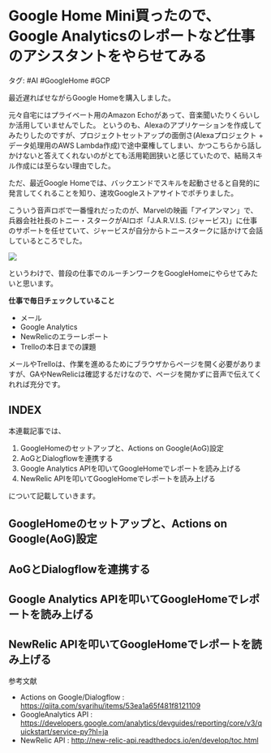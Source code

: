 # Google Home Mini買ったので、Google Analyticsのレポートなど仕事のアシスタントをやらせてみる
タグ: #AI #GoogleHome #GCP

最近遅ればせながらGoogle Homeを購入しました。

元々自宅にはプライベート用のAmazon Echoがあって、音楽聞いたりくらいしか活用していませんでした。
というのも、Alexaのアプリケーションを作成してみたりしたのですが、プロジェクトセットアップの面倒さ(Alexaプロジェクト + データ処理用のAWS Lambda作成)で途中棄権してしまい、かつこちらから話しかけないと答えてくれないのがとても活用範囲狭いと感じていたので、結局スキル作成には至らない理由でした。

ただ、最近Google Homeでは、バックエンドでスキルを起動させると自発的に発言してくれることを知り、速攻Googleストアサイトでポチりました。

こういう音声ロボで一番憧れだったのが、Marvelの映画「アイアンマン」で、兵器会社社長のトニー・スタークがAIロボ「J.A.R.V.I.S. (ジャービス)」に仕事のサポートを任せていて、ジャービスが自分からトニースタークに話かけて会話しているところでした。


![](https://d2mxuefqeaa7sj.cloudfront.net/s_95A5CDA742288BE312CF838748719410D4C69629469E527C5D88891CF590244D_1525933125219_giphy.gif)


というわけで、普段の仕事でのルーチンワークをGoogleHomeにやらせてみたいと思います。

**仕事で毎日チェックしていること**

  - メール
  - Google Analytics
  - NewRelicのエラーレポート
  - Trelloの本日までの課題

メールやTrelloは、作業を進めるためにブラウザからページを開く必要がありますが、GAやNewRelicは確認するだけなので、ページを開かずに音声で伝えてくれれば充分です。


## INDEX

本連載記事では、

  1. GoogleHomeのセットアップと、Actions on Google(AoG)設定
  2. AoGとDialogflowを連携する
  3. Google Analytics APIを叩いてGoogleHomeでレポートを読み上げる
  4. NewRelic APIを叩いてGoogleHomeでレポートを読み上げる

について記載していきます。


## GoogleHomeのセットアップと、Actions on Google(AoG)設定
## AoGとDialogflowを連携する
## Google Analytics APIを叩いてGoogleHomeでレポートを読み上げる
## NewRelic APIを叩いてGoogleHomeでレポートを読み上げる

参考文献

- Actions on Google/Dialogflow : https://qiita.com/syarihu/items/53ea1a65f481f8121109
- GoogleAnalytics API : https://developers.google.com/analytics/devguides/reporting/core/v3/quickstart/service-py?hl=ja
- NewRelic API : http://new-relic-api.readthedocs.io/en/develop/toc.html

